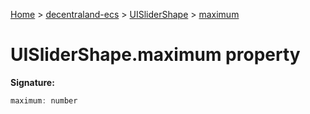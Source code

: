 [Home](./index) &gt; [decentraland-ecs](./decentraland-ecs.md) &gt; [UISliderShape](./decentraland-ecs.uislidershape.md) &gt; [maximum](./decentraland-ecs.uislidershape.maximum.md)

# UISliderShape.maximum property


**Signature:**
```javascript
maximum: number
```
